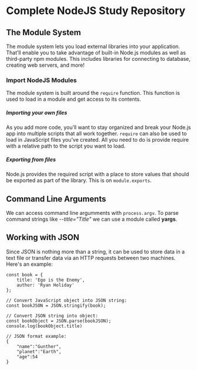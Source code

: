 # Complete NodeJS Study Repository

## The Module System
The module system lets you load external libraries into your application. That’ll enable you to take advantage of built-in Node.js modules as well as third-party npm modules. This includes libraries for connecting to database, creating web servers, and more!

### Import NodeJS Modules
The module system is built around the ```require``` function. This function is used to load in a module and get access to its contents.

##### Importing your own files
As you add more code, you’ll want to stay organized and break your Node.js app into multiple scripts that all work together.  ```require``` can also be used to load in JavaScript files you’ve created. All you need to do is provide require with a relative path to the script you want to load. 

##### Exporting from files
Node.js provides the required script with a place to store values that should be exported as part of the library. This is on ```module.exports```.

## Command Line Arguments
We can access command line argumments with ```process.argv```.
To parse command strings like *--title="Title"* we can use a module called **yargs**.

## Working with JSON
Since JSON is nothing more than a string, it can be used to store data in a text file or transfer data via an HTTP requests between two machines. Here's an example:

```
const book = {
    title: 'Ego is the Enemy',
    author: 'Ryan Holiday'
};
 
// Convert JavaScript object into JSON string:
const bookJSON = JSON.stringify(book);
 
// Convert JSON string into object:
const bookObject = JSON.parse(bookJSON);
console.log(bookObject.title)

// JSON format example:
{
    "name":"Gunther",
    "planet":"Earth",
    "age":54
}
```